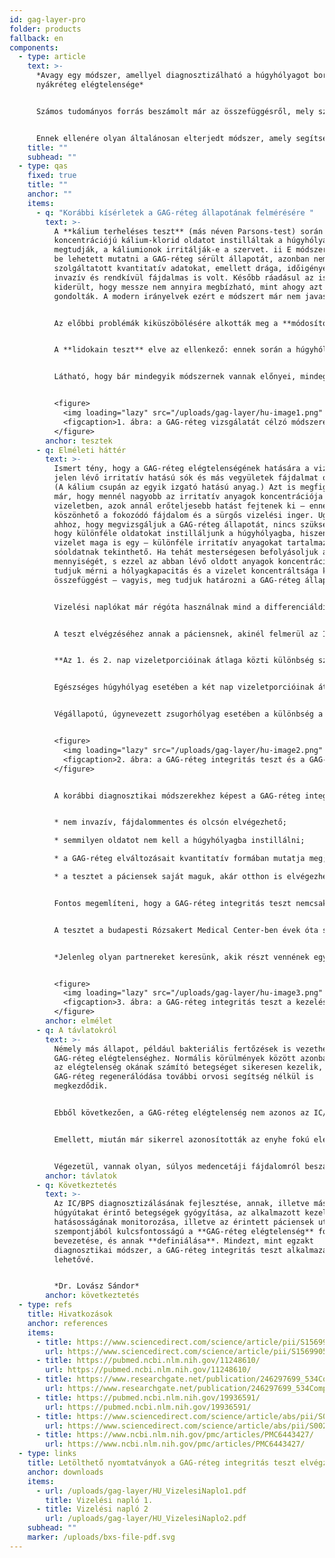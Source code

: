 ```yaml
---
id: gag-layer-pro
folder: products
fallback: en
components:
  - type: article
    text: >-
      *Avagy egy módszer, amellyel diagnosztizálható a húgyhólyagot borító
      nyákréteg elégtelensége*


      Számos tudományos forrás beszámolt már az összefüggésről, mely szerint a húgyhólyag belső felszínét borító nyákréteg (ún. GAG-réteg) sérült állapotának köszönhető, hogy a vizeletben jelen lévő irritatív anyagok elérik a hólyagfal mélyebben fekvő részeit is. Ez figyelhető meg számos az alsó húgyutakat érintő patologikus állapotban, így az interstitialis cystitis/hólyagfájdalom szindróma (IC/BPS), a kemoterápiás cystitis, illetve a sugárcystitis esetében is. (Pl.i). 


      Ennek ellenére olyan általánosan elterjedt módszer, amely segítségével meg fel lehetne mérni a GAG-réteg állapotát, nincsen – ami jelentősen nehezíti az említett betegségek diagnosztizálásának lehetőségét. Mindez különösen az IC/BPS esetében problematikus: ezen állapot definíciója továbbra is folyamatos viták tárgyát képezi – a diagnosztikája pedig nélkülözi az egzakt módszereket.
    title: ""
    subhead: ""
  - type: qas
    fixed: true
    title: ""
    anchor: ""
    items:
      - q: "Korábbi kísérletek a GAG-réteg állapotának felmérésére "
        text: >-
          A **kálium terheléses teszt** (más néven Parsons-test) során 0,4mol
          koncentrációjú kálium-klorid oldatot instilláltak a húgyhólyagba, hogy
          megtudják, a káliumionok irritálják-e a szervet. ii E módszerrel ugyan
          be lehetett mutatni a GAG-réteg sérült állapotát, azonban nem
          szolgáltatott kvantitatív adatokat, emellett drága, időigényes,
          invazív és rendkívül fájdalmas is volt. Később ráadásul az is
          kiderült, hogy messze nem annyira megbízható, mint ahogy azt korábban
          gondolták. A modern irányelvek ezért e módszert már nem javasolják. 


          Az előbbi problémák kiküszöbölésére alkották meg a **módosított kálium terheléses tesztet**. Ekkor hígított, 0,2 mólos kálium-klorid oldatot használnak, így a vizsgálat már kevésbé fájdalmas. iii Megmérik a maximális hólyagkapacitást az előbbi kálium-klorid oldat, majd fiziológiás sóoldat mellett is – e vizsgálat tehát kvantitatív, hiszen a két maximális érték közti különbség mérhető. Ugyanakkor, az eljárás ugyanúgy invazív és időigényes. 


          A **lidokain teszt** elve az ellenkező: ennek során a húgyhólyagot lidokainnal töltik fel, és amennyiben a páciens fájdalmai csökkennek, vagy megszűnnek, igazolódik, hogy azok forrása valóban a hólyag. iv Ez az eljárás fájdalmatlan, viszont nem nyújt kvantitatív adatokat. 


          Látható, hogy bár mindegyik módszernek vannak előnyei, mindegyik invazív, és nincs köztük olyan, amely egyszerre volna fájdalmatlan és szolgáltatna kvantitatív eredményeket. E problémák kiküszöbölésére alkottuk meg a **GAG-réteg integritás tesztet**. 


          <figure>
            <img loading="lazy" src="/uploads/gag-layer/hu-image1.png" alt=""/>
            <figcaption>1. ábra: a GAG-réteg vizsgálatát célzó módszerek összehasonlítása</figcaption>
          </figure>
        anchor: tesztek
      - q: Elméleti háttér
        text: >-
          Ismert tény, hogy a GAG-réteg elégtelenségének hatására a vizeletben
          jelen lévő irritatív hatású sók és más vegyületek fájdalmat okoznak.
          (A kálium csupán az egyik izgató hatású anyag.) Azt is megfigyelték
          már, hogy mennél nagyobb az irritatív anyagok koncentrációja a
          vizeletben, azok annál erőteljesebb hatást fejtenek ki – ennek
          köszönhető a fokozódó fájdalom és a sürgős vizelési inger. Ugyanakkor,
          ahhoz, hogy megvizsgáljuk a GAG-réteg állapotát, nincs szükség arra,
          hogy különféle oldatokat instilláljunk a húgyhólyagba, hiszen a
          vizelet maga is egy – különféle irritatív anyagokat tartalmazó –
          sóoldatnak tekinthető. Ha tehát mesterségesen befolyásoljuk a vizelet
          mennyiségét, s ezzel az abban lévő oldott anyagok koncentrációját, fel
          tudjuk mérni a hólyagkapacitás és a vizelet koncentráltsága közti
          összefüggést – vagyis, meg tudjuk határozni a GAG-réteg állapotát. 


          Vizelési naplókat már régóta használnak mind a differenciáldiagnózis, mind az IC/BPS pácienseken végzett klinikai vizsgálatok során (pl. v,vi); az utóbbi esetben segít annak felmérésében, hogy mennyire hatásos egy-egy adott terápiás módszer. Ezek a naplók azonban nem vizsgálják a folyadékbevitel (s abból következően a vizelet koncentráltsága) és a vizelet mennyisége közti összefüggéseket. A GAG-réteg integritás teszt azonban pontosan erre az összefüggésre épül.  


          A teszt elvégzéséhez annak a páciensnek, akinél felmerül az IC/BPS – vagy a GAG-réteg más okokra visszavezethető elégtelenségének a – gyanúja, két napos vizelési naplót kell készítenie. Az 1. nap során törekedniük kell a folyadékbevitel minimalizálására, hogy a vizelet minél koncentráltabb legyen. A 2. napon viszont, hogy a vizelet híg legyen, a lehető legtöbb folyadékot kell magukhoz venniük. Fontos, hogy a páciensek mindkét napon a lehető legtovább visszatartsák a vizeletüket. A nappali vizelési alkalmak során képződő folyadék mennyiségét (térfogatát vagy tömegét; az úgynevezett vizeletporciókat) kell megmérni ahhoz, hogy meg lehessen állapítani a húgyhólyag maximális kapacitását. Ez utóbbi adat pedig a vizelet koncentráltságának a függvényében alakul. (Az éjszakai porciók, a tapasztalatok alapján nem adnak megbízható adatokat.) 


          **Az 1. és 2. nap vizeletporcióinak átlaga közti különbség számszerűsítve mutatja be a GAG-réteg állapotát.**


          Egészséges húgyhólyag esetében a két nap vizeletporcióinak átlagai közt nincs szignifikáns eltérés (az 30% vagy kevesebb). Enyhe vagy közepes GAG-réteg elégtelenséget jelez, ha a különbség 30–100% közt van, míg az ennél nagyobb (akár 400%-ot elérő) különbség súlyos GAG-réteg elváltozásokat jelez.


          Végállapotú, úgynevezett zsugorhólyag esetében a különbség a két nap vizeletporcióinak átlaga között csekély, viszont maguk a porciók is rendkívül kicsik. Ilyen esetben a GAG-réteg integritás teszt nem megbízható. 


          <figure>
            <img loading="lazy" src="/uploads/gag-layer/hu-image2.png" alt="The more concentrated the urine is, the smaller the daytime mean voided volume is if the GAG-layer is not healthy"/>
            <figcaption>2. ábra: a GAG-réteg integritás teszt és a GAG-réteg állapota közti összefüggés</figcaption>
          </figure>


          A korábbi diagnosztikai módszerekhez képest a GAG-réteg integritás tesztnek számos előnye van: 


          * nem invazív, fájdalommentes és olcsón elvégezhető; 

          * semmilyen oldatot nem kell a húgyhólyagba instillálni; 

          * a GAG-réteg elváltozásait kvantitatív formában mutatja meg; 

          * a tesztet a páciensek saját maguk, akár otthon is elvégezhetik a szükséges útmutatás ismeretében. 


          Fontos megemlíteni, hogy a GAG-réteg integritás teszt nemcsak diagnosztikai célra, hanem a páciensek utókövetésére is használható. Amennyiben a tesztet rendszeresen elvégzik, a terapeuta képet kaphat arról, hogy az alkalmazott kezelésre hogyan reagál a páciens – illetve, az eredmények függvényében optimalizálhatja a kezelések gyakoriságát. 


          A tesztet a budapesti Rózsakert Medical Center-ben évek óta sikeresen használjuk IC/BPS pácienseknél. 


          *Jelenleg olyan partnereket keresünk, akik részt vennének egy multicentrális klinikai vizsgálat elvégzésében, hogy objektív módon tudjuk igazolni a teszt hatásosságát.*


          <figure>
            <img loading="lazy" src="/uploads/gag-layer/hu-image3.png" alt=""/>
            <figcaption>3. ábra: a GAG-réteg integritás teszt a kezelés és az utókövetés során is alkalmazható. Ezen az ábrán megtekinthető, hogy a páciens jól reagált az instillációs kezelésre, ahogy az is, hogy az idő előrehaladtával a terápia hatásossága csökkent.</figcaption>
          </figure>
        anchor: elmélet
      - q: A távlatokról
        text: >-
          Némely más állapot, például bakteriális fertőzések is vezethetnek
          GAG-réteg elégtelenséghez. Normális körülmények között azonban, amint
          az elégtelenség okának számító betegséget sikeresen kezelik, a
          GAG-réteg regenerálódása további orvosi segítség nélkül is
          megkezdődik. 


          Ebből következően, a GAG-réteg elégtelenség nem azonos az IC/BPS betegséggel. Ugyanakkor ha az elégtelenség hosszú ideig fennáll vagy gyakran megismétlődik (ahogy az visszatérő húgyúti fertőzéseknél is megfigyelhető), megvan az esélye annak, hogy **IC/BPS alakuljon ki**. Ezért, az idejében azonosított GAG-réteg elégtelenség megelőzheti az IC/BPS állapot kifejlődését. 


          Emellett, miután már sikerrel azonosították az enyhe fokú elégtelenséget, GAG-réteg regeneráló szerek instillálásával felgyorsítható a réteg gyógyulása. A tesztet ez esetben is lehet utókövetési céllal alkalmazni, így a kezelőorvos folyamatosan nyomon követheti a GAG-réteg állapotát. 


          Végezetül, vannak olyan, súlyos medencetáji fájdalomról beszámoló páciensek is, akiknél a GAG-réteg integritás teszt nem jelez elváltozásokat. Ez esetben a kezelőorvos még azt megelőzően megtudhatja, hogy a fájdalmak forrása nem okvetlenül a húgyhólyag, mielőtt elkezdené a költséges és időigényes terápiát. További vizsgálatok megerősíthetik vagy megcáfolhatják az IC/BPS gyanúját, ami a hatékony kezelés kiválasztásában és a páciensek csoportosításában is segíthet. Mindezek hozzájárulhatnak az IC/BPS különböző típusainak osztályozásához is.
        anchor: távlatok
      - q: Következtetés
        text: >-
          Az IC/BPS diagnosztizálásának fejlesztése, annak, illetve más az alsó
          húgyútakat érintő betegségek gyógyítása, az alkalmazott kezelések
          hatásosságának monitorozása, illetve az érintett páciensek utókövetése
          szempontjából kulcsfontosságú a **GAG-réteg elégtelenség** fogalmának
          bevezetése, és annak **definiálása**. Mindezt, mint egzakt
          diagnosztikai módszer, a GAG-réteg integritás teszt alkalmazása teszi
          lehetővé. 


          *Dr. Lovász Sándor*
        anchor: következtetés
  - type: refs
    title: Hivatkozások
    anchor: references
    items:
      - title: https://www.sciencedirect.com/science/article/pii/S156990561100056X?casa_token=cFwAQKtrctMAAAAA:oEgDy9LQCpoRKJIzxAu3BNsV3L-DyQmssnPlN4mAJnwY5-VLx6G6LJKB7H1_SPL7AJgj-Rc7
        url: https://www.sciencedirect.com/science/article/pii/S156990561100056X?casa_token=cFwAQKtrctMAAAAA:oEgDy9LQCpoRKJIzxAu3BNsV3L-DyQmssnPlN4mAJnwY5-VLx6G6LJKB7H1_SPL7AJgj-Rc7
      - title: https://pubmed.ncbi.nlm.nih.gov/11248610/
        url: https://pubmed.ncbi.nlm.nih.gov/11248610/
      - title: https://www.researchgate.net/publication/246297699_534Comparative_assessment_of_maximal_bladder_capacity_09_NaCl_VS_02_M_KCl_before_and_after_therapy_for_interstitial_cystitis
        url: https://www.researchgate.net/publication/246297699_534Comparative_assessment_of_maximal_bladder_capacity_09_NaCl_VS_02_M_KCl_before_and_after_therapy_for_interstitial_cystitis
      - title: https://pubmed.ncbi.nlm.nih.gov/19936591/
        url: https://pubmed.ncbi.nlm.nih.gov/19936591/
      - title: https://www.sciencedirect.com/science/article/abs/pii/S0022534717414789
        url: https://www.sciencedirect.com/science/article/abs/pii/S0022534717414789
      - title: https://www.ncbi.nlm.nih.gov/pmc/articles/PMC6443427/
        url: https://www.ncbi.nlm.nih.gov/pmc/articles/PMC6443427/
  - type: links
    title: Letölthető nyomtatványok a GAG-réteg integritás teszt elvégzéséhez
    anchor: downloads
    items:
      - url: /uploads/gag-layer/HU_VizelesiNaplo1.pdf
        title: Vizelési napló 1.
      - title: Vizelési napló 2
        url: /uploads/gag-layer/HU_VizelesiNaplo2.pdf
    subhead: ""
    marker: /uploads/bxs-file-pdf.svg
---
```

